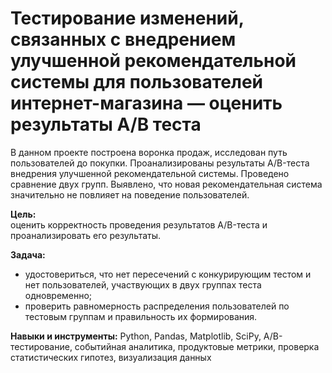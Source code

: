 # Тестирование изменений, связанных с внедрением улучшенной рекомендательной системы для пользователей интернет-магазина — оценить результаты A/B теста
В данном проекте построена воронка продаж, исследован путь пользователей до покупки. Проанализированы результаты A/B-теста внедрения улучшенной рекомендательной системы. Проведено сравнение двух групп. Выявлено, что новая рекомендательная система значительно не повлияет на поведение пользователей.


**Цель:**  
оценить корректность проведения  результатов A/B-теста и проанализировать его результаты.


**Задача:**  
- удостовериться, что нет пересечений с конкурирующим тестом и нет пользователей, участвующих в двух группах теста одновременно;
- проверить равномерность распределения пользователей по тестовым группам и правильность их формирования.


**Навыки и инструменты:**
Python, Pandas, Matplotlib, SciPy, A/B-тестирование, событийная аналитика, продуктовые метрики, проверка статистических гипотез, визуализация данных
